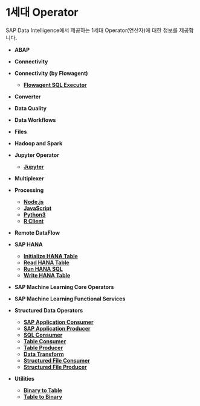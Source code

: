 1세대 Operator
===
SAP Data Intelligence에서 제공하는 1세대 Operator(연산자)에 대한 정보를 제공합니다.<br>

* **ABAP**

* **Connectivity**

* **Connectivity (by Flowagent)**
    - **[Flowagent SQL Executor](Connectivity/FlowagentSQLExecutor.md)**

* **Converter**

* **Data Quality**

* **Data Workflows**

* **Files**

* **Hadoop and Spark**

* **Jupyter Operator**
    - **[Jupyter](Jupyter/Jupyter.md)**

* **Multiplexer**

* **Processing**
    - **[Node.js](Processing/Nodejs.md)**
    - **[JavaScript](Processing/JavaScript.md)**
    - **[Python3](Processing/Python3.md)**
    - **[R Client](Processing/RClient.md)**

* **Remote DataFlow**

* **SAP HANA**
    - **[Initialize HANA Table](HANA/InitializeHANATable.md)**
    - **[Read HANA Table](HANA/ReadHANATable.md)**
    - **[Run HANA SQL](HANA/RunHANASQL.md)**
    - **[Write HANA Table](HANA/WriteHANATable.md)**

* **SAP Machine Learning Core Operators**

* **SAP Machine Learning Functional Services**

* **Structured Data Operators**
    - **[SAP Application Consumer](StructuredData/SAPApplicationConsumer.md)**
    - **[SAP Application Producer](StructuredData/SAPApplicationProducer.md)**
    - **[SQL Consumer](StructuredData/SQLConsumer.md)**
    - **[Table Consumer](StructuredData/TableConsumer.md)**
    - **[Table Producer](StructuredData/TableProducer.md)**
    - **[Data Transform](StructuredData/DataTransform.md)**
    - **[Structured File Consumer](StructuredData/StructuredFileConsumer.md)**
    - **[Structured File Producer](StructuredData/StructuredFileProducer.md)**

* **Utilities**
    - **[Binary to Table](Utilities/BinarytoTable.md)**
    - **[Table to Binary](Utilities/TabletoBinary.md)**


